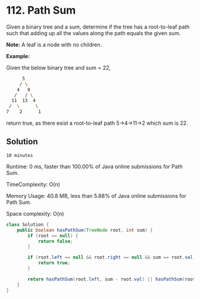 # 112. Path Sum

Given a binary tree and a sum, determine if the tree has a root-to-leaf path such that adding up all the values along the path equals the given sum.

**Note:** A leaf is a node with no children.

**Example:**

Given the below binary tree and sum = 22,

```bash
      5
     / \
    4   8
   /   / \
  11  13  4
 /  \      \
7    2      1
```

return true, as there exist a root-to-leaf path 5->4->11->2 which sum is 22.

## Solution

`10 minutes`

Runtime: 0 ms, faster than 100.00% of Java online submissions for Path Sum.

TimeComplexity: O(n)

Memory Usage: 40.8 MB, less than 5.88% of Java online submissions for Path Sum.

Space complexity: O(n)

```java
class Solution {
    public boolean hasPathSum(TreeNode root, int sum) {
        if (root == null) {
            return false;
        }

        if (root.left == null && root.right == null && sum == root.val) {
            return true;
        }

        return hasPathSum(root.left, sum - root.val) || hasPathSum(root.right, sum - root.val);
    }
}
```
